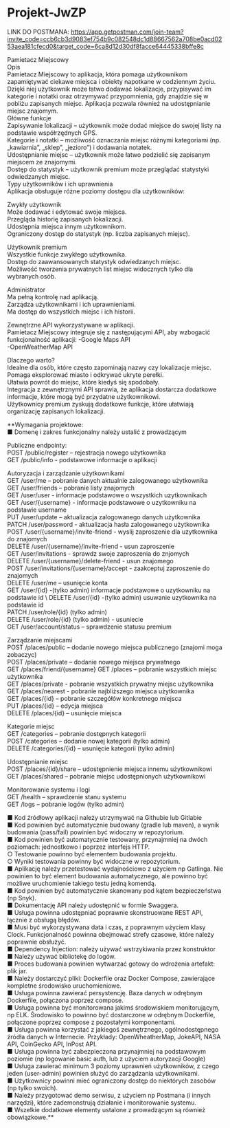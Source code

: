 # Projekt-JwZP

LINK DO POSTMANA:
https://app.getpostman.com/join-team?invite_code=ccb6cb3d9083ef754b9c082548dc1d88667562a708be0acd0253aea181cfecd0&target_code=6ca8d12d30df8facce64445338bffe8c

Pamietacz Miejscowy\
Opis\
Pamietacz Miejscowy to aplikacja, która pomaga użytkownikom zapamiętywać ciekawe miejsca i obiekty napotkane w codziennym życiu. Dzięki niej użytkownik może łatwo dodawać lokalizacje, przypisywać im kategorie i notatki oraz otrzymywać przypomnienia, gdy znajdzie się w pobliżu zapisanych miejsc. Aplikacja pozwala również na udostępnianie miejsc znajomym.\
Główne funkcje\
Zapisywanie lokalizacji – użytkownik może dodać miejsce do swojej listy na podstawie współrzędnych GPS.\
Kategorie i notatki – możliwość oznaczania miejsc różnymi kategoriami (np. „kawiarnia”, „sklep”, „jezioro”) i dodawania notatek.\
Udostępnianie miejsc – użytkownik może łatwo podzielić się zapisanym miejscem ze znajomymi.\
Dostęp do statystyk – użytkownik premium może przeglądać statystyki odwiedzanych miejsc.\
Typy użytkowników i ich uprawnienia\
Aplikacja obsługuje różne poziomy dostępu dla użytkowników:

Zwykły użytkownik\
Może dodawać i edytować swoje miejsca.\
Przegląda historię zapisanych lokalizacji.\
Udostępnia miejsca innym użytkownikom.\
Ograniczony dostęp do statystyk (np. liczba zapisanych miejsc).

Użytkownik premium\
Wszystkie funkcje zwykłego użytkownika.\
Dostęp do zaawansowanych statystyk odwiedzanych miejsc.\
Możliwość tworzenia prywatnych list miejsc widocznych tylko dla wybranych osób.

Administrator\
Ma pełną kontrolę nad aplikacją.\
Zarządza użytkownikami i ich uprawnieniami.\
Ma dostęp do wszystkich miejsc i ich historii.

Zewnętrzne API wykorzystywane w aplikacji.\
Pamietacz Miejscowy integruje się z następującymi API, aby wzbogacić funkcjonalność aplikacji:
-Google Maps API\
-OpenWeatherMap API

Dlaczego warto?\
Idealne dla osób, które często zapominają nazwy czy lokalizacje miejsc.\
Pomaga eksplorować miasto i odkrywać ukryte perełki.\
Ułatwia powrót do miejsc, które kiedyś się spodobały.\
Integracja z zewnętrznymi API sprawia, że aplikacja dostarcza dodatkowe informacje, które mogą być przydatne użytkownikowi.\
Użytkownicy premium zyskują dodatkowe funkcje, które ułatwiają organizację zapisanych lokalizacji.


**Wymagania projektowe:\
■ Domenę i zakres funkcjonalny należy ustalić z prowadzącym

Publiczne endpointy:\
POST /public/register – rejestracja nowego użytkownika\
GET /public/info - podstawowe informacje o aplikacji

Autoryzacja i zarządzanie użytkownikami\
GET /user/me – pobranie danych aktualnie zalogowanego użytkownika\
GET /user/friends – pobranie listy znajomych\
GET /user/user - informacje podstawowe o wszystkich uzytkownikach\
GET /user/{username} - informacje podstawowe o uzytkowniku na podstawie username\
PUT /user/update – aktualizacja zalogowanego danych użytkownika\
PATCH /user/password - aktualizacja hasła zalogowanego użytkownika\
POST /user/{username}/invite-friend - wyslij zaproszenie dla uzytkownika do znajomych\
DELETE /user/{username}/invite-friend - usun zaproszenie\
GET /user/invitations - sprawdz swoje zaproszenia do znjomych\
DELETE /user/{username}/delete-friend - usun znajomego\
POST /user/invitations/{username}/accept - zaakceptuj zaproszenie do znajomych\
DELETE /user/me – usunięcie konta\
GET /user/{id} -(tylko admin) informacje podstawowe o uzytkowniku na podstawie id \ 
DELETE /user/{id} -(tylko admin) usuwanie uzytkownika na podstawie id\
PATCH /user/role/{id} (tylko admin)\
DELETE /user/role/{id} (tylko admin) - usuniecie \
GET /user/account/status – sprawdzenie statusu premium


Zarządzanie miejscami\
POST /places/public – dodanie nowego miejsca publicznego (znajomi moga zobaczyc)\
POST /places/private – dodanie nowego miejsca prywatnego\
GET /places/friend/{username}
GET /places – pobranie wszystkich miejsc użytkownika\
GET /places/private - pobranie wszystkich prywatny miejsc użytkownika\
GET /places/nearest - pobranie najbliższego miejsca użytkownika\
GET /places/{id} – pobranie szczegółów konkretnego miejsca\
PUT /places/{id} – edycja miejsca\
DELETE /places/{id} – usunięcie miejsca


Kategorie miejsc\
GET /categories – pobranie dostępnych kategorii\
POST /categories – dodanie nowej kategorii (tylko admin)\
DELETE /categories/{id} – usunięcie kategorii (tylko admin)


Udostępnianie miejsc\
POST /places/{id}/share – udostępnienie miejsca innemu użytkownikowi\
GET /places/shared – pobranie miejsc udostępnionych użytkownikowi

Monitorowanie systemu i logi\
GET /health – sprawdzenie stanu systemu\
GET /logs – pobranie logów (tylko admin)


■ Kod źródłowy aplikacji należy utrzymywać na Githubie lub Gitlabie\
■ Kod powinien być automatycznie budowany (gradle lub maven), a wynik
budowania (pass/fail) powinien być widoczny w repozytorium.\
■ Kod powinien być automatycznie testowany, przynajmniej na dwóch
poziomach: jednostkowo i poprzez interfejs HTTP.\
○ Testowanie powinno być elementem budowania projektu.\
○ Wyniki testowania powinny być widoczne w repozytorium.\
■ Aplikację należy przetestować wydajnościowo z użyciem np Gatlinga.
Nie powinien to być element budowania automatycznego, ale powinno być
możliwe uruchomienie takiego testu jedną komendą.\
■ Kod powinien być automatycznie skanowany pod kątem bezpieczeństwa (np
Snyk).\
■ Dokumentację API należy udostępnić w formie Swaggera.\
■ Usługa powinna udostępniać poprawnie skonstruowane REST API, łącznie z
obsługą błędów.\
■ Musi być wykorzystywana data i czas, z poprawnym użyciem klasy Clock.
Funkcjonalność powinna obejmować strefy czasowe, które należy poprawnie
obsłużyć.\
■ Dependency Injection: należy używać wstrzykiwania przez konstruktor\
■ Należy używać bibliotekę do logów.\
■ Proces budowania powinien wytwarzać gotowy do wdrożenia artefakt: plik jar.\
■ Należy dostarczyć pliki: Dockerfile oraz Docker Compose, zawierające
kompletne środowisko uruchomieniowe.\
■ Usługa powinna zawierać persystencję. Baza danych w odrębnym Dockerfile,
połączona poprzez compose.\
■ Usługa powinna być monitorowana jakimś środowiskiem monitorującym, np
ELK. Środowisko to powinno być dostarczone w odrębnym Dockerfile,
połączone poprzez compose z pozostałymi komponentami.\
■ Usługa powinna korzystać z jakiegoś zewnętrznego, ogólnodostępnego
źródła danych w Internecie. Przykłady: OpenWheatherMap, JokeAPI, NASA
API, CoinGecko API, InPost API.\
■ Usługa powinna być zabezpieczona przynajmniej na podstawowym poziomie
(np logowanie basic auth, lub z użyciem autoryzacji Google)\
■ Usługa zawierać minimum 3 poziomy uprawnień użytkowników, z czego jeden
(user-admin) powinien służyć do zarządzania użytkownikami.\
■ Użytkownicy powinni mieć ograniczony dostęp do niektórych zasobów (np
tylko swoich).\
■ Należy przygotować demo serwisu, z użyciem np Postmana (i innych
narzędzi), które zademonstrują działanie i monitorowanie systemu.\
■ Wszelkie dodatkowe elementy ustalone z prowadzącym są również
obowiązkowe.**
